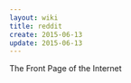```yaml
---
layout: wiki
title: reddit
create: 2015-06-13
update: 2015-06-13
---
```


The Front Page of the Internet

